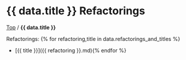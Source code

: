 # {{ data.title }} Refactorings

[Top](../README.md) / **{{ data.title }}**

Refactorings:
{% for refactoring,title in data.refactorings_and_titles %}
* [{{ title }}]({{ refactoring }}.md){% endfor %}
